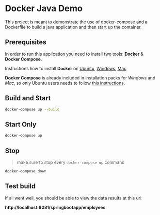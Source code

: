 # Docker Java Demo

This project is meant to demonstrate the use of docker-compose and a Dockerfile to build a java application and then start up the container.

## Prerequisites

In order to run this application you need to install two tools: **Docker** & **Docker Compose**.

Instructions how to install **Docker** on [Ubuntu](https://docs.docker.com/install/linux/docker-ce/ubuntu/), [Windows](https://docs.docker.com/docker-for-windows/install/), [Mac](https://docs.docker.com/docker-for-mac/install/).

**Docker Compose** is already included in installation packs for *Windows* and *Mac*, so only Ubuntu users needs to follow [this instructions](https://docs.docker.com/compose/install/).


## Build and Start

``` bash
docker-compose up --build
```

## Start Only

``` bash
docker-compose up
```

## Stop

> make sure to stop every `docker-compose up` command

``` bash
docker-compose down
```

## Test build

If all went well, you should be able to view the data results at this url:

**http://localhost:8081/springbootapp/employees**
